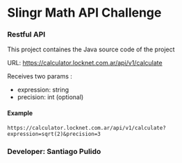 # Slingr Math API Challenge
### Restful API
This project containes the Java source code of the project

URL: https://calculator.locknet.com.ar/api/v1/calculate

Receives two params :

- expression: string
- precision: int (optional)

#### Example

```
https://calculator.locknet.com.ar/api/v1/calculate?expression=sqrt(2)&precision=3
```

### Developer:  Santiago Pulido
